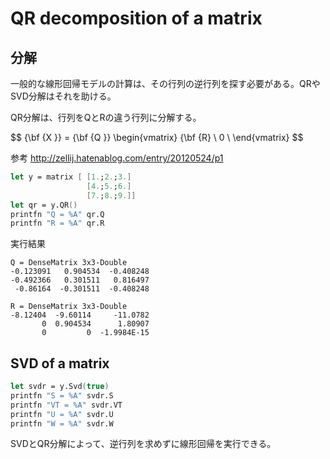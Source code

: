# QR decomposition of a matrix  
## 分解
一般的な線形回帰モデルの計算は、その行列の逆行列を探す必要がある。QRやSVD分解はそれを助ける。  

QR分解は、行列をQとRの違う行列に分解する。

$$
{\bf {X }} = {\bf {Q }} \begin{vmatrix}  {\bf {R} \\ 0 \\ \end{vmatrix}
$$  

参考
http://zellij.hatenablog.com/entry/20120524/p1  


```fsharp
let y = matrix [ [1.;2.;3.]  
                 [4.;5.;6.]
                 [7.;8.;9.]]
let qr = y.QR()  
printfn "Q = %A" qr.Q  
printfn "R = %A" qr.R  
```  
実行結果  
```
Q = DenseMatrix 3x3-Double  
-0.123091   0.904534  -0.408248  
-0.492366   0.301511   0.816497  
 -0.86164  -0.301511  -0.408248  

R = DenseMatrix 3x3-Double  
-8.12404  -9.60114     -11.0782  
       0  0.904534      1.80907
       0         0  -1.9984E-15
```

## SVD of a matrix  
```fsharp
let svdr = y.Svd(true)
printfn "S = %A" svdr.S
printfn "VT = %A" svdr.VT
printfn "U = %A" svdr.U
printfn "W = %A" svdr.W
```
SVDとQR分解によって、逆行列を求めずに線形回帰を実行できる。


